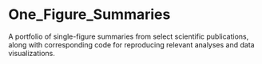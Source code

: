 # One_Figure_Summaries
A portfolio of single-figure summaries from select scientific publications, along with corresponding code for reproducing relevant analyses and data visualizations.
